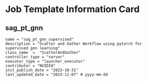 # Job Template Information Card

## sag_pt_gnn
    name = "sag_pt_gnn_supervised"
    description = "Scatter and Gather Workflow using pytorch for supervised gnn learning" 
    class_name  =  "ScatterAndGather"
    controller_type = "server"
    executor_type = "launcher_executor"
    contributor = "NVIDIA"
    init_publish_date = "2023-10-31"
    last_updated_date = "2023-11-07" # yyyy-mm-dd
